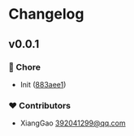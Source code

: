 # Changelog


## v0.0.1


### 🏡 Chore

- Init ([883aee1](https://github.com/your-org/my-module/commit/883aee1))

### ❤️ Contributors

- XiangGao <392041299@qq.com>

